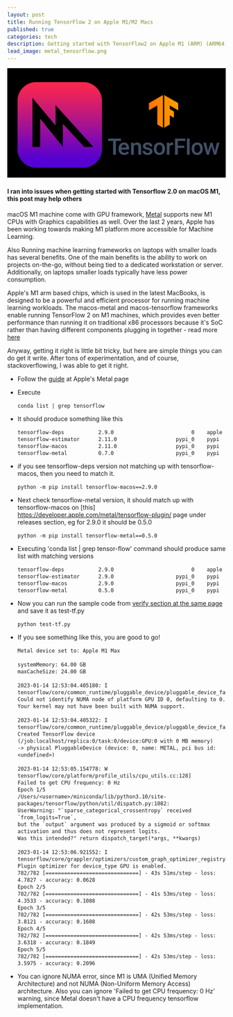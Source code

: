 ```yaml
---
layout: post
title: Running TensorFlow 2 on Apple M1/M2 Macs 
published: true
categories: tech
description: Getting started with TensorFlow2 on Apple M1 (ARM) (ARM64) Machines.
lead_image: metal_tensorflow.png
---
```


<p><img src="/assets/images/metal_tensorflow.png" alt="Teams" class="responsive" /></p>

#### I ran into issues when getting started with Tensorflow 2.0 on macOS M1, this post may help others

macOS M1 machine come with GPU framework, [Metal](https://developer.apple.com/metal/) supports new M1 CPUs with Graphics capabilities as well. 
Over the last 2 years, Apple has been working towards making M1 platform more accessible for Machine Learning.

Also Running machine learning frameworks on laptops with smaller loads has several benefits. One of the main benefits is the ability to work on projects on-the-go, without being tied to a dedicated workstation or server. Additionally, on laptops smaller loads typically have less power consumption.

Apple's M1 arm based chips, which is used in the latest MacBooks, is designed to be a powerful and efficient processor for running machine learning workloads. The macos-metal and macos-tensorflow frameworks enable running TensorFlow 2 on M1 machines, which provides even better performance than running it on traditional x86 processors because it's SoC rather than having different components plugging in together - read more [here](https://www.apple.com/sg/newsroom/2022/03/apple-unveils-m1-ultra-the-worlds-most-powerful-chip-for-a-personal-computer/)

Anyway, getting it right is little bit tricky, but here are simple things you can do get it write. After tons of experimentation, and of course, stackoverflowing, I was able to get it right.

* Follow the [guide](https://developer.apple.com/metal/tensorflow-plugin/) at Apple's Metal page
* Execute 

      conda list | grep tensorflow

* It should produce something like this

      tensorflow-deps           2.9.0                         0    apple
      tensorflow-estimator      2.11.0                   pypi_0    pypi
      tensorflow-macos          2.11.0                   pypi_0    pypi
      tensorflow-metal          0.7.0                    pypi_0    pypi

* if you see tensorflow-deps version not matching up with tensorflow-macos, then you need to match it.

      python -m pip install tensorflow-macos==2.9.0

* Next check tensorflow-metal version, it should match up with tensorflow-macos on [this] https://developer.apple.com/metal/tensorflow-plugin/ page under releases section, eg for 2.9.0 it should be 0.5.0

      python -m pip install tensorflow-metal==0.5.0

* Executing 'conda list | grep tensor-flow' command should produce same list with matching versions

      tensorflow-deps           2.9.0                         0    apple
      tensorflow-estimator      2.9.0                    pypi_0    pypi
      tensorflow-macos          2.9.0                    pypi_0    pypi
      tensorflow-metal          0.5.0                    pypi_0    pypi


* Now you can run the sample code from [verify section at the same page](https://developer.apple.com/metal/tensorflow-plugin/) and save it as test-tf.py

      python test-tf.py

* If you see something like this, you are good to go!

      Metal device set to: Apple M1 Max
    
      systemMemory: 64.00 GB
      maxCacheSize: 24.00 GB
    
      2023-01-14 12:53:04.405180: I tensorflow/core/common_runtime/pluggable_device/pluggable_device_factory.cc:305] 
      Could not identify NUMA node of platform GPU ID 0, defaulting to 0. Your kernel may not have been built with NUMA support.
      
      2023-01-14 12:53:04.405322: I tensorflow/core/common_runtime/pluggable_device/pluggable_device_factory.cc:271] 
      Created TensorFlow device (/job:localhost/replica:0/task:0/device:GPU:0 with 0 MB memory) 
      -> physical PluggableDevice (device: 0, name: METAL, pci bus id: <undefined>)

      2023-01-14 12:53:05.154778: W tensorflow/core/platform/profile_utils/cpu_utils.cc:128] 
      Failed to get CPU frequency: 0 Hz
      Epoch 1/5
      /Users/<username>/miniconda/lib/python3.10/site-packages/tensorflow/python/util/dispatch.py:1082: 
      UserWarning: "`sparse_categorical_crossentropy` received `from_logits=True`, 
      but the `output` argument was produced by a sigmoid or softmax activation and thus does not represent logits. 
      Was this intended?" return dispatch_target(*args, **kwargs)

      2023-01-14 12:53:06.921552: I tensorflow/core/grappler/optimizers/custom_graph_optimizer_registry.cc:113] 
      Plugin optimizer for device_type GPU is enabled.
      782/782 [==============================] - 43s 51ms/step - loss: 4.7827 - accuracy: 0.0628
      Epoch 2/5
      782/782 [==============================] - 41s 53ms/step - loss: 4.3533 - accuracy: 0.1088
      Epoch 3/5
      782/782 [==============================] - 42s 53ms/step - loss: 3.8121 - accuracy: 0.1608
      Epoch 4/5
      782/782 [==============================] - 42s 53ms/step - loss: 3.6318 - accuracy: 0.1849
      Epoch 5/5
      782/782 [==============================] - 42s 53ms/step - loss: 3.5975 - accuracy: 0.2096

* You can ignore NUMA error, since M1 is UMA (Unified Memory Architecture) and not NUMA (Non-Uniform Memory Access) architecture. Also you can ignore 'Failed to get CPU frequency: 0 Hz' warning, since Metal doesn't have a CPU frequency tensorflow implementation.
